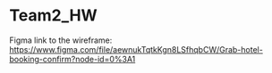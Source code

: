 # Team2_HW

Figma link to the wireframe:
https://www.figma.com/file/aewnukTqtkKgn8LSfhqbCW/Grab-hotel-booking-confirm?node-id=0%3A1
